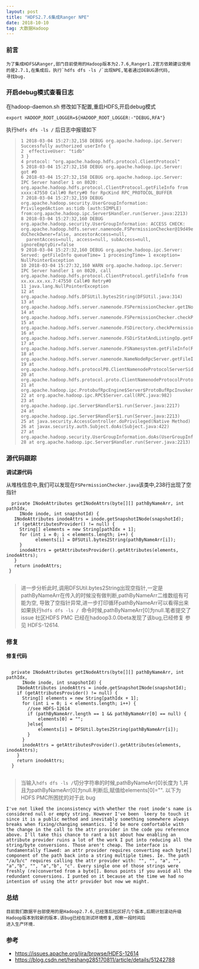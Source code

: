 ```yaml
---
layout: post
title: "HDFS2.7.6集成Ranger NPE"
date: 2018-10-10   
tag: 大数据Hadoop
---
```


### 前言
    
	为了集成HDFS&Ranger,部门目前使用的Hadoop版本为2.7.6,Ranger1.2官方依赖建议使用的是2.7.1,在集成后，执行`hdfs dfs -ls /`出现NPE,笔者通过DEBUG源代码,
	寻找bug.

### 开启debug模式查看日志

   在hadoop-daemon.sh 修改如下配置,重启HDFS,开启debug模式

  `export HADOOP_ROOT_LOGGER=${HADOOP_ROOT_LOGGER:-"DEBUG,RFA"}`

   执行`hdfs dfs -ls /` 后日志中报错如下
  
> ```
> 1 2018-03-04 15:27:32,158 DEBUG org.apache.hadoop.ipc.Server: Successfully authorized userInfo {
> 2  effectiveUser: "tidb"
> 3 }
> 4 protocol: "org.apache.hadoop.hdfs.protocol.ClientProtocol"
> 5 2018-03-04 15:27:32,158 DEBUG org.apache.hadoop.ipc.Server:  got #0
> 6 2018-03-04 15:27:32,158 DEBUG org.apache.hadoop.ipc.Server: IPC Server handler 1 on 8020: org.apache.hadoop.hdfs.protocol.ClientProtocol.getFileInfo from xxxx:47550 Call#0 Retry#0 for RpcKind RPC_PROTOCOL_BUFFER
> 7 2018-03-04 15:27:32,159 DEBUG org.apache.hadoop.security.UserGroupInformation: PrivilegedAction as:tidb (auth:SIMPLE) from:org.apache.hadoop.ipc.Server$Handler.run(Server.java:2213)
> 8 2018-03-04 15:27:32,160 DEBUG org.apache.hadoop.security.UserGroupInformation: ACCESS CHECK: org.apache.hadoop.hdfs.server.namenode.FSPermissionChecker@19d49e04, doCheckOwner=false, ancestorAccess=null, 
>   parentAccess=null, access=null, subAccess=null, ignoreEmptyDir=false
> 9 2018-03-04 15:27:32,160 DEBUG org.apache.hadoop.ipc.Server: Served: getFileInfo queueTime= 1 procesingTime= 1 exception= NullPointerException
> 10 2018-03-04 15:27:32,160 WARN org.apache.hadoop.ipc.Server: IPC Server handler 1 on 8020, call org.apache.hadoop.hdfs.protocol.ClientProtocol.getFileInfo from xx.xx.xx.xx.7:47550 Call#0 Retry#0
> 11 java.lang.NullPointerException
> 12 at org.apache.hadoop.hdfs.DFSUtil.bytes2String(DFSUtil.java:314)
> 13 at org.apache.hadoop.hdfs.server.namenode.FSPermissionChecker.getINodeAttrs(FSPermissionChecker.java:238)
> 14 at org.apache.hadoop.hdfs.server.namenode.FSPermissionChecker.checkPermission(FSPermissionChecker.java:183)
> 15 at org.apache.hadoop.hdfs.server.namenode.FSDirectory.checkPermission(FSDirectory.java:1752)
> 16 at org.apache.hadoop.hdfs.server.namenode.FSDirStatAndListingOp.getFileInfo(FSDirStatAndListingOp.java:100)
> 17 at org.apache.hadoop.hdfs.server.namenode.FSNamesystem.getFileInfo(FSNamesystem.java:3831)
> 18 at org.apache.hadoop.hdfs.server.namenode.NameNodeRpcServer.getFileInfo(NameNodeRpcServer.java:1012)
> 19 at org.apache.hadoop.hdfs.protocolPB.ClientNamenodeProtocolServerSideTranslatorPB.getFileInfo(ClientNamenodeProtocolServerSideTranslatorPB.java:855)
> 20 at org.apache.hadoop.hdfs.protocol.proto.ClientNamenodeProtocolProtos$ClientNamenodeProtocol$2.callBlockingMethod(ClientNamenodeProtocolProtos.java)
> 21 at org.apache.hadoop.ipc.ProtobufRpcEngine$Server$ProtoBufRpcInvoker.call(ProtobufRpcEngine.java:616)
> 22 at org.apache.hadoop.ipc.RPC$Server.call(RPC.java:982)
> 23 at org.apache.hadoop.ipc.Server$Handler$1.run(Server.java:2217)
> 24 at org.apache.hadoop.ipc.Server$Handler$1.run(Server.java:2213)
> 25 at java.security.AccessController.doPrivileged(Native Method)
> 26 at javax.security.auth.Subject.doAs(Subject.java:422)
> 27 at org.apache.hadoop.security.UserGroupInformation.doAs(UserGroupInformation.java:1758)
> 28 at org.apache.hadoop.ipc.Server$Handler.run(Server.java:2213)
>
>  ```
 

### 源代码跟踪


**调试源代码**

 从堆栈信息中,我们可以发现在`FSPermissionChecker.java`该类中,238行出现了空指针
 
 ```
   private INodeAttributes getINodeAttrs(byte[][] pathByNameArr, int pathIdx,
      INode inode, int snapshotId) {
    INodeAttributes inodeAttrs = inode.getSnapshotINode(snapshotId);
    if (getAttributesProvider() != null) {
      String[] elements = new String[pathIdx + 1];
      for (int i = 0; i < elements.length; i++) {
		    elements[i] = DFSUtil.bytes2String(pathByNameArr[i]);
      }
      inodeAttrs = getAttributesProvider().getAttributes(elements, inodeAttrs);
    }
    return inodeAttrs;
  }
  
```
 
> 进一步分析此时,调用DFSUtil.bytes2String出现空指针,一定是pathByNameArr在传入的时候没有做判断,pathByNameArr二维数组有可能为空,
> 导致了空指针异常,进一步打印循环pathByNameArr可以看得出来如果执行`hdfs dfs -ls / `命令时候,pathByNameArr[0]为null.笔者提交了issue
> 社区HDFS PMC 已经在hadoop3.0.0beta发现了该bug,已经修复 参见 HDFS-12614.


### 修复


****修复代码****

```

  private INodeAttributes getINodeAttrs(byte[][] pathByNameArr, int pathIdx,
      INode inode, int snapshotId) {
    INodeAttributes inodeAttrs = inode.getSnapshotINode(snapshotId);
    if (getAttributesProvider() != null) {
      String[] elements = new String[pathIdx + 1];
      for (int i = 0; i < elements.length; i++) {
		//see HDFS-12614
		if (pathByNameArr.length == 1 && pathByNameArr[0] == null) {
			elements[0] = "";
		}else{
		    elements[i] = DFSUtil.bytes2String(pathByNameArr[i]);
		}
      }
      inodeAttrs = getAttributesProvider().getAttributes(elements, inodeAttrs);
    }
    return inodeAttrs;
  }
  
``` 
> 当输入`hdfs dfs -ls /`切分字符串的时候,pathByNameArr[0]长度为 1,并且为pathByNameArr[0]为null.判断后,赋值给elements[0]="".
> 以下为HDFS PMC所困扰的对于此 bug

`I've not liked the inconsistency with whether the root inode's name is considered null or empty string. However I've been 
leery to touch it since it is a public method and inevitably something somewhere always breaks when fixing/changing semantics.
I'd be more comfortable with the change in the call to the attr provider in the code you reference above.
I'll take this chance to rant a bit about how enabling an attribute provider ruins a lot of the work I put into reducing all
the string/byte conversions. Those aren't cheap. The interface is fundamentally flawed: an attr provider requires converting
each byte[] component of the path back into a string multiple times. Ie. The path "/a/b/c" requires calling the attr provider
with: "", "", "a", "", "a","b", "", "a","b", "c". Every single one of those strings were freshly (re)converted from a byte[].
Bonus points if you avoid all the redundant conversions. I punted on it because at the time we had no intention of using the
attr provider but now we might.`


### 总结

	目前我们数据平台部使用的是Hadoop2.7.6,已经落后社区好几个版本,后期计划滚动升级Hadoop版本到较新的版本.该bug已经在测试环境修复,观察一段时间后
	进入生产环境.
	
### 参考
    
* https://issues.apache.org/jira/browse/HDFS-12614
* https://blog.csdn.net/heshang285170811/article/details/51242788

